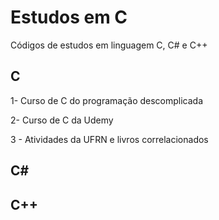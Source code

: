# Estudos em C
Códigos de estudos em linguagem C, C# e C++

## C
1- Curso de C do programação descomplicada

2- Curso de C da Udemy

3 - Atividades da UFRN e livros correlacionados

## C#

## C++
